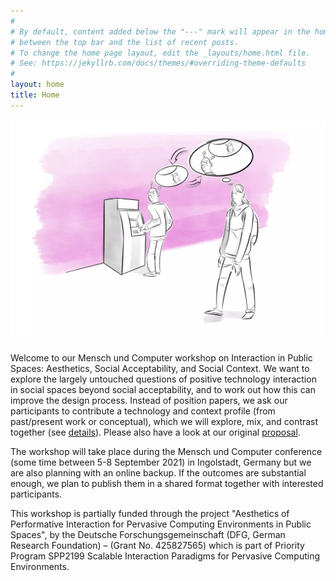 ```yaml
---
#
# By default, content added below the "---" mark will appear in the home page
# between the top bar and the list of recent posts.
# To change the home page layout, edit the _layouts/home.html file.
# See: https://jekyllrb.com/docs/themes/#overriding-theme-defaults
#
layout: home
title: Home
---
```



![Interaction in the Public](/assets/AIPS.webp)


Welcome to our Mensch und Computer workshop on Interaction in Public Spaces:
Aesthetics, Social Acceptability, and Social Context. We want to explore the
largely untouched questions of positive technology interaction in social spaces
beyond social acceptability, and to work out how this can improve the design
process. Instead of position papers, we ask our participants to contribute
a technology and context profile (from past/present work or conceptual), which
we will explore, mix, and contrast together (see [details](/aips/participate.html)).
Please also have a look at our original [proposal](/assets/proposal.pdf).

The workshop will take place during the Mensch und Computer conference (some
time between 5-8 September 2021) in Ingolstadt, Germany but we are also
planning with an online backup. If the outcomes are substantial enough, we
plan to publish them in a shared format together with interested participants.

This workshop is partially funded through the project "Aesthetics of
Performative Interaction for Pervasive Computing Environments in Public
Spaces", by the Deutsche Forschungsgemeinschaft (DFG, German Research
Foundation) – (Grant No. 425827565) which is part of Priority Program SPP2199
Scalable Interaction Paradigms for Pervasive Computing Environments.
